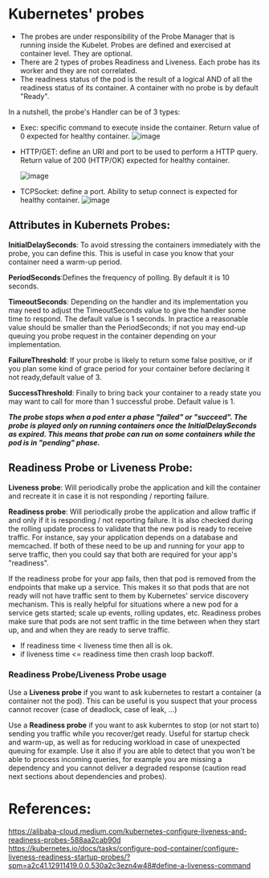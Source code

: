 # Kubernetes' probes
- The probes are under responsibility of the Probe Manager that is running inside the Kubelet. Probes are defined and exercised at container level. They are optional.
- There are 2 types of probes Readiness and Liveness. Each probe has its worker and they are not correlated.
- The readiness status of the pod is the result of a logical AND of all the readiness status of its container. A container with no probe is by default "Ready".

In a nutshell, the probe's Handler can be of 3 types:
- Exec: specific command to execute inside the container. Return value of 0 expected for healthy container.
  ![image](https://user-images.githubusercontent.com/33947539/139840730-3caa93ad-2976-4395-8415-c8c4cfa1a7f8.png)

- HTTP/GET: define an URI and port to be used to perform a HTTP query. Return value of 200  (HTTP/OK) expected for healthy container.

  ![image](https://user-images.githubusercontent.com/33947539/139840763-0968758f-3d57-4dbe-af27-d6bfa4526498.png)

- TCPSocket: define a port. Ability to setup connect is expected for healthy container.
  ![image](https://user-images.githubusercontent.com/33947539/139840806-d4442cc6-573a-4428-bf7e-bb0fc6b63895.png)


## Attributes in Kubernets Probes:
**InitialDelaySeconds**: To avoid stressing the containers immediately with the probe, you can define this. This is useful in case you know that your container need a warm-up period.

**PeriodSeconds**:Defines the frequency of polling. By default it is 10 seconds.

**TimeoutSeconds**: Depending on the handler and its implementation you may need to adjust the TimeoutSeconds value to give the handler some time to respond. The default value is 1 seconds. In practice a reasonable value should be smaller than the PeriodSeconds; if not you may end-up queuing you probe request in the container depending on your implementation.

**FailureThreshold**: If your probe is likely to return some false positive, or if you plan some kind of grace period for your container before declaring it not ready,default value of 3.

**SuccessThreshold**: Finally to bring back your container to a ready state you may want to call for more than 1 successful probe. Default value is 1.

***The probe stops when a pod enter a phase "failed" or "succeed". The probe is played only on running containers once the InitialDelaySeconds as expired. This means that probe can run on some containers while the pod is in "pending" phase.***

## Readiness Probe or Liveness Probe:

**Liveness probe**: Will periodically probe the application and kill the container and recreate it in case it is not responding / reporting failure.

**Readiness probe**: Will periodically probe the application and allow traffic if and only if it is responding / not reporting failure. It is also checked during the rolling update process to validate that the new pod is ready to receive traffic. For instance, say your application depends on a database and memcached. If both of these need to be up and running for your app to serve traffic, then you could say that both are required for your app's "readiness".

If the readiness probe for your app fails, then that pod is removed from the endpoints that make up a service. This makes it so that pods that are not ready will not have traffic sent to them by Kubernetes' service discovery mechanism. This is really helpful for situations where a new pod for a service gets started; scale up events, rolling updates, etc. Readiness probes make sure that pods are not sent traffic in the time between when they start up, and and when they are ready to serve traffic.

- If readiness time < liveness time then all is ok.
- if liveness time <= readiness time then crash loop backoff.

### Readiness Probe/Liveness Probe usage

Use a **Liveness probe** if you want to ask kubernetes to restart a container (a container not the pod). This can be useful is you suspect that your process cannot recover (case of deadlock, case of leak, ...)

Use a **Readiness probe** if you want to ask kuberntes to stop (or not start to) sending you traffic while you recover/get ready. Useful for startup check and warm-up, as well as for reducing workload in case of unexpected queuing for example. Use it also if you are able to detect that you won't be able to process incoming queries, for example you are missing a dependency and you cannot deliver a degraded response (caution read next sections about dependencies and probes).


# References:
https://alibaba-cloud.medium.com/kubernetes-configure-liveness-and-readiness-probes-588aa2cab90d
https://kubernetes.io/docs/tasks/configure-pod-container/configure-liveness-readiness-startup-probes/?spm=a2c41.12911419.0.0.530a2c3ezn4w48#define-a-liveness-command

